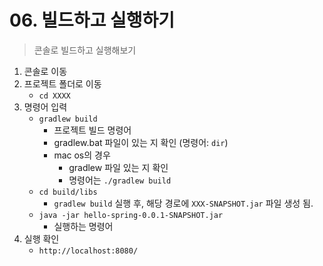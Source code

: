 # 06. 빌드하고 실행하기

> 콘솔로 빌드하고 실행해보기

1. 콘솔로 이동
2. 프로젝트 폴더로 이동
   * `cd XXXX`
3. 명령어 입력
   * `gradlew build`
     * 프로젝트 빌드 명령어
     * gradlew.bat 파일이 있는 지 확인 (명령어: `dir`)
     * mac os의 경우 
       * gradlew 파일 있는 지 확인
       *  명령어는  `./gradlew build`
   * `cd build/libs`
     * `gradlew build` 실행 후, 해당 경로에 `XXX-SNAPSHOT.jar` 파일 생성 됨.
   * `java -jar hello-spring-0.0.1-SNAPSHOT.jar`
     * 실행하는 명령어
4. 실행 확인
   * `http://localhost:8080/`